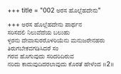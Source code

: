 +++
title = "002 ಅರಸ ಹೊಲ್ಲೆಹದೇನು"

+++
ಅರಸ ಹೊಲ್ಲೆಹದೇನು ಪಾರ್ಥನ  
ಸರಿಸದಲಿ ನಿಲುವೆದೆಯ ಬಲುಹು  
ಳ್ಳರನು ದೇವಾಸುರರೊಳರಿಯೆನು ಮನುಜರೇನಹರು  
ತಿರುಗಬೇಕವಗಡಿಸಿದರೆ ಸಂ  
ಗರವ ಹೊಗುವುದು ಸರಿದರಿದಿರುವ  
ನರಿದು ಕಾದುವುದಿದರಲಾವುದು ಕೊರತೆ ಹೇಳೆಂದ      ॥2॥